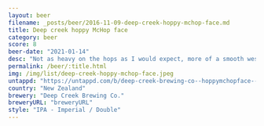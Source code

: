 ```yaml
---
layout: beer
filename: _posts/beer/2016-11-09-deep-creek-hoppy-mchop-face.md
title: Deep creek hoppy McHop face
category: beer
score: 8
beer-date: "2021-01-14"
desc: "Not as heavy on the hops as I would expect, more of a smooth west coast IPA. As it warms the hop oils come through more strongly but it still seems milder than you would expect. If you’re new to DIPAs then this is for you"
permalink: /beer/:title.html
img: /img/list/deep-creek-hoppy-mchop-face.jpeg
untappd: "https://untappd.com/b/deep-creek-brewing-co--hoppymchopface---hop-oil-dipa/1682323"
country: "New Zealand"
brewery: "Deep Creek Brewing Co."
breweryURL: "breweryURL"
style: "IPA - Imperial / Double"
---
```

